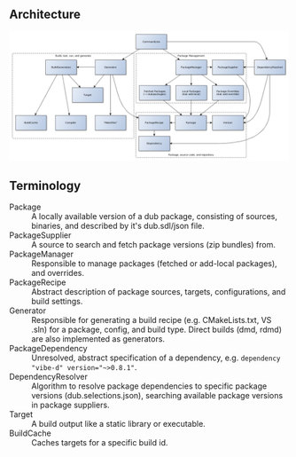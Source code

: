 ## Architecture

![architecture](architecture.png)

## Terminology

<dl>
    <dt>Package</dt>
    <dd>A locally available version of a dub package, consisting of sources, binaries, and described by it's dub.sdl/json file.</dd>
    <dt>PackageSupplier</dt>
    <dd>A source to search and fetch package versions (zip bundles) from.</dd>
    <dt>PackageManager</dt>
    <dd>Responsible to manage packages (fetched or add-local packages), and overrides.</dd>
    <dt>PackageRecipe</dt>
    <dd>Abstract description of package sources, targets, configurations, and build settings.</dd>
    <dt>Generator</dt>
    <dd>Responsible for generating a build recipe (e.g. CMakeLists.txt, VS .sln) for a package, config, and build type. Direct builds (dmd, rdmd) are also implemented as generators.</dt>
    <dt>PackageDependency</dt>
    <dd>Unresolved, abstract specification of a dependency, e.g. <code>dependency "vibe-d" version="~>0.8.1"</code>.</dd>
    <dt>DependencyResolver</dt>
    <dd>Algorithm to resolve package dependencies to specific package versions (dub.selections.json), searching available package versions in package suppliers.</dd>
    <dt>Target</dt>
    <dd>A build output like a static library or executable.</dd>
    <dt>BuildCache</dt>
    <dd>Caches targets for a specific build id.</dd>
</dl>

